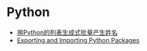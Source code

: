 # Python

* [用Python的列表生成式批量产生姓名](generate_chinese_names.md)
* [Exporting and Importing Python Packages](exporting_and_importing_python_packages.md)